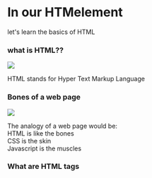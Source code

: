 # In our HTMelement
let's learn the basics of HTML

### what is HTML??

![](https://media.giphy.com/media/AAsj7jdrHjtp6/giphy.gif)

HTML stands for Hyper Text Markup Language

### Bones of a web page 
![](https://media.giphy.com/media/3ohryxUEMbHq6Pp90Q/giphy.gif)

The analogy of a web page would be:<br/>
HTML is like the bones<br/>
CSS is the skin<br/> 
Javascript is the muscles<br/>

### What are HTML tags



